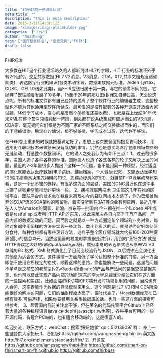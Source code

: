 ```yaml
---
title: "对FHIR的一些浅显认识"
meta_title: ""
description: "this is meta description"
date: 2015-3-11T14:31:12Z
image: "/images/image-placeholder.png"
categories: ["工作"]
author: "haisheng"
tags: ["医疗信息标准", "信息交换","FHIR"]
draft: false
---
```


FHIR标准

大多数在HIT这个行业浸淫略久的人都听到过HL7的字眼，HIT 行业的标准不外乎有2个目的，交互共享数据(HL7 V2消息，V3消息，CDA，X12,共享文档规范诸如此类)，表达医疗行业的知识(各类术语字典，数据集数据元标准，Arden syntax，CDSC，GELLO诸如此类)，而FHIR应该归属于第一类，与它的前辈不同的是，它抛弃了既往顺着发展了10多年，乃至于20年的那块田(封闭又自恃过高，怎么说这点呢，所有的标准文件都有自己独特的脱离了整个软件行业的编辑器生成，这些模型也不能为其他通用型软件所读取，最可恨的是没有配套的各种开源库开放给大家试错，降低学习成本，恶心的是居然个破标准还要收费)，也就是在上世纪90年代末XML在整个软件领域刮起一阵风，到处都在说系统集成时应运而生的V3消息，CDA等，毫无疑问它们都是为不同厂家的不同系统之间交换数据而生的，而它们的下场都很惨，用现在的话说，都不够敏捷，学习成本过高，迭代也不够快。

在FHIR卷土重来的时候就把基调定好了，思想上这次要全面拥抱互联网技术，用通用的互联网技术来做原来没有成功的事情，仍然还是想实现医疗健康领域数据的无缝流动，打通整个数据闭环。 它的诱人之处我认为有如下三点：
1、过去的很多年，美国人造了各种各样的标准，国际友人也造了各式各样的轮子来解决上面的问题，最近的2-3年里很多人抛出了这样一个问题，能不能用同一种模型，经过适当的演化就能表达医疗数据(电子病历、健康档案、个人健康记录)，又能表达医学知识(临床指南类决策支持用的知识，质控指标类的知识)，就目前FHIR发展的现状来看，这是一个还不错的选择。有很多这方面的尝试，美国的ONC最近也在这件事上砸了些钱希望能推动的更快一些。
2、拥抱互联网技术
卫生部这几年在推的区域平台、医院平台的技术点在我看来离现如今的互联网技术太远了，作为已经被抛弃的SOAP流的SOA架构的残留物，着实没听到在BAT等企业有何应用，最近几年在人人学Amazon的同事，新浪、京东等一批国内 企业都在推一个叫open API 或者是restful api或者叫HTTP API的东东，以此来解决各自内部千千万产品间、产品内部的数据流动的问题，简而言之就是以一种方式圈定某个领域的业务对象，每种对象都使用同样的方法来实现一些功能，类比到厨艺的话，就是说约定好如何区分食材，每种食材都有哪些烹饪方法，这样子整个医疗领域就大约有100-200种资源(最小的信息单元，当然这里面的粒度的拿捏很是讲究)，用到的“烹饪方法”就是HTTP协议定义好的(诸如put/post/get等)。数据本身的表达格式也从原来V2 V3单纯的EDI格式、XML格式演化到了目前比较流行的JSON，以后或许还会演化出其他更为适合的方式。这件事情一方面降低了学习认知整个标准的门槛，另一方面即使不使用它所规定的格式，顺着这样的思路，你也能解决一些问题，这里的问题不单单是之前它的老前辈(v2\v3\cda)所更care的产品与产品间的数据交换数据共享，你也可以借此实现产品内部的功能(京东的李大学总裁就介绍过它们在这方面的一些探索和实践)，比如面临的移动端和PC端开发时功能复用的问题。当然也有人会问，这东西能作为数据的存储模型来用么，这个问题是HL7 V3 RIM CDA所没能很好的解决的问题，它们的抽象程度太高了，但时代变了，Nosql数据库现在已经有很多 可供选择，如果你要使用关系型数据库的话，也有一些这方面的探索可供参考。
3、尽管国内目前关注度不够，但在著名的代码托管平台Github上已经有大量的各种编程语言(java c# dephi javascipt swift等)、各种平台可用的一些开源代码，有适合PC端的，也有适合移动端的，这是很喜人的。

欢迎交流，联系方式：
webChat：搜索“妞妞她爹”
qq：512139097
群：
奉上一些链接供大家把玩
1、汉化版https://github.com/wanghaisheng/fhir-cn
     英文版http://hl7.org/implement/standards/fhir/
2、开源库
https://github.com/jamesagnew/hapi-fhir
https://github.com/smart-on-fhir/smart-on-fhir.github.io
https://github.com/fhirbase
